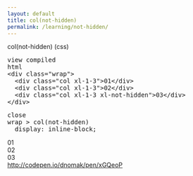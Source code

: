 ```yaml
---
layout: default
title: col(not-hidden)
permalink: /learning/not-hidden/
---
```


<div id="css">
  <div class="dn-browser">
    <div class="dn-browser-header">
      <div class="dn-browser-button">
        <div class="wrap xl-auto">
          <div class="col"><div class="dn-browser-button__circle"></div></div>
          <div class="col"><div class="dn-browser-button__circle"></div></div>
          <div class="col"><div class="dn-browser-button__circle"></div></div>
        </div>
      </div>
      <div class="dn-style--title">col(<span>not-hidden</span>) (css)</div>
      <a href="/" class="dn-logo"><img src="/img/flexiblegs-logo-white.png" alt=""></a>
    </div>
    <div class="dn-browser-body">
      <div class="dn-browser-body__pre">
        <pre class="is-not-compiled"><div class="dn-tag dn-tag--gray dn-tag--top dn-tag--button">view compiled</div><div class="dn-tag dn-tag--gray dn-tag--bottom">html</div><!--
          -->&lt;div class="wrap"&gt;<br/><!--
          -->  &lt;div class="col xl-1-3"&gt;01&lt;/div&gt;<br/><!--
          -->  &lt;div class="col xl-1-3"&gt;02&lt;/div&gt;<br/><!--
          -->  &lt;div class="col xl-1-3 <span>xl-not-hidden</span>"&gt;03&lt;/div&gt;<br/><!--
          -->&lt;/div&gt;<!--
        --></pre>
        <pre class="is-compiled"><div class="dn-tag dn-tag--black dn-tag--top dn-tag--button">close</div><!--
          --><span>wrap > col(not-hidden)</span><br/><!--
          -->  display: inline-block;<!--
        --></pre>
      </div>
      <div class="dn-browser-body__item">
        <div class="wrap dn-style--wrap">
          <div class="col xl-1-3"><div class="dn-style--col">01</div></div>
          <div class="col xl-1-3"><div class="dn-style--col">02</div></div>
          <div class="col xl-1-3 xl-not-hidden"><div class="dn-style--col">03</div></div>
        </div>
      </div>
      <div class="dn-browser-footer">
        <div class="wrap xl-gutter-24 xl-outside-24 xl-right xl-auto">
          <div class="col">
            <a href="http://codepen.io/dnomak/pen/xGQeoP?editors=110" class="dn-button dn-button--link dn-button--right">
              http://codepen.io/dnomak/pen/xGQeoP
            </a>
          </div>
        </div>
      </div>
    </div>
  </div>
</div>
